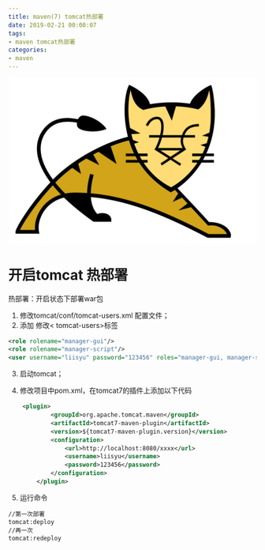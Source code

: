 ```yaml
---
title: maven(7) tomcat热部署
date: 2019-02-21 00:00:07
tags: 
- maven tomcat热部署
categories:
- maven
---
```


![tomcat](https://raw.githubusercontent.com/FameLsy/Images/master/hexo/tomcat.png)

# 开启tomcat 热部署

热部署：开启状态下部署war包

1. 修改tomcat/conf/tomcat-users.xml 配置文件；
2. 添加
修改< tomcat-users>标签
```xml
<role rolename="manager-gui"/>
<role rolename="manager-script"/>
<user username="liisyu" password="123456" roles="manager-gui, manager-script"/>
```

3. 启动tomcat；

4. 修改项目中pom.xml，在tomcat7的插件上添加以下代码

```xml
	<plugin>
  			<groupId>org.apache.tomcat.maven</groupId>
  			<artifactId>tomcat7-maven-plugin</artifactId>
  			<version>${tomcat7-maven-plugin.version}</version>
  			<configuration>
  				<url>http://localhost:8080/xxxx</url>
  				<username>liisyu</username>
  				<password>123456</password>
  			</configuration>
  		</plugin>
```

5. 运行命令
```
//第一次部署
tomcat:deploy
//再一次
tomcat:redeploy
```
